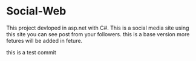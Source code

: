 # Social-Web

This project devloped in asp.net with C#. This is a social media site using this site you can see post from your followers.
this is a base version more fetures will be added in feture.

this is a test commit